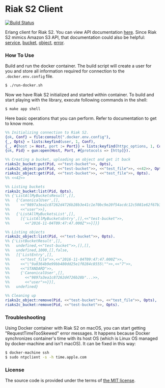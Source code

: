 # Riak S2 Client

[![Build Status][travis-img]][travis]

Erlang client for Riak S2.
You can view API documentation [here][riak-s2-docs].
Since Riak S2 mimics Amazon S3 API, that documentation could also be helpful:
[service][amazon-s3-service-docs],
[bucket][amazon-s3-bucket-docs],
[object][amazon-s3-object-docs],
[error][amazon-s3-error-docs].




### How To Use

Build and run the docker container.
The build script will create a user for you and store all information
required for connection to the `.docker.env.config` file.

```bash
$ ./run-docker.sh
```

Now we have Riak S2 initialized and started within container.
To build and start playing with the library, execute following commands in the shell:

```bash
$ make app shell
```

Here basic operations that you can perform. Refer to documentation to get to know more.

```erlang
%% Initializing connection to Riak S2.
{ok, Conf} = file:consult(".docker.env.config"),
{_, Opts} = lists:keyfind(user, 1, Conf),
{_, #{host := Host, port := Port}} = lists:keyfind(httpc_options, 1, Conf),
{ok, Pid} = gun:open(Host, Port, #{protocols => [http]}).

%% Creating a bucket, uploading an object and get it back
riaks2c_bucket:put(Pid, <<"test-bucket">>, Opts),
riaks2c_object:put(Pid, <<"test-bucket">>, <<"test_file">>, <<42>>, Opts),
riaks2c_object:get(Pid, <<"test-bucket">>, <<"test_file">>, Opts).
%% <<42>>

%% Listing buckets
riaks2c_bucket:list(Pid, Opts).
%% {'ListAllMyBucketsResult',[],
%%   {'CanonicalUser',[],
%%     <<"9897a3ea1c87262d4726b28b3e41c1e70bc9e20f54acdc12c5081e62f67b3323">>,
%%     <<"user">>},
%%   {'ListAllMyBucketsList',[],
%%     [{'ListAllMyBucketsEntry',[],<<"test-bucket">>,
%%       <<"2016-11-04T09:47:47.000Z">>}]}}

%% Listing objects
riaks2c_object:list(Pid, <<"test-bucket">>, Opts).
%% {'ListBucketResult',[],
%%   undefined,<<"test-bucket">>,[],[],
%%   undefined,1000,[],false,
%%   [{'ListEntry',[],
%%     <<"test_file">>,<<"2016-11-04T09:47:47.000Z">>,
%%     <<"\"9a0364b9e99bb480dd25e1f0284c8555\"">>,<<"7">>,
%%     <<"STANDARD">>,
%%     {'CanonicalUser',[],
%%       <<"9897a3ea1c87262d4726b28b"...>>,
%%       <<"user">>}}],
%%   undefined}

%% Cleaning up
riaks2c_object:remove(Pid, <<"test-bucket">>, <<"test_file">>, Opts),
riaks2c_bucket:remove(Pid, <<"test-bucket">>, Opts).
```



### Troubleshooting

Using Docker container with Riak S2 on macOS, you can start getting "RequestTimeTooSkewed" error messages.
It happens because Docker synchronizes container's time with its host OS
(which is Linux OS managed by docker-machine and isn't macOS).
It can be fixed in this way:

```bash
$ docker-machine ssh
$ sudo ntpclient -s -h time.apple.com
```



### License

The source code is provided under the terms of [the MIT license][license].

[license]:http://www.opensource.org/licenses/MIT
[travis]:https://travis-ci.org/manifest/riak-s2-erlang-client?branch=master
[travis-img]:https://secure.travis-ci.org/manifest/riak-s2-erlang-client.png
[riak-s2-docs]:http://docs.basho.com/riak/cs/2.1.1/references/apis/storage/#service-level-operations
[amazon-s3-service-docs]:http://docs.aws.amazon.com/AmazonS3/latest/API/RESTServiceOps.html
[amazon-s3-bucket-docs]:http://docs.aws.amazon.com/AmazonS3/latest/API/RESTBucketOps.html
[amazon-s3-object-docs]:http://docs.aws.amazon.com/AmazonS3/latest/API/RESTObjectOps.html
[amazon-s3-error-docs]:http://docs.aws.amazon.com/AmazonS3/latest/API/ErrorResponses.html#RESTErrorResponses
